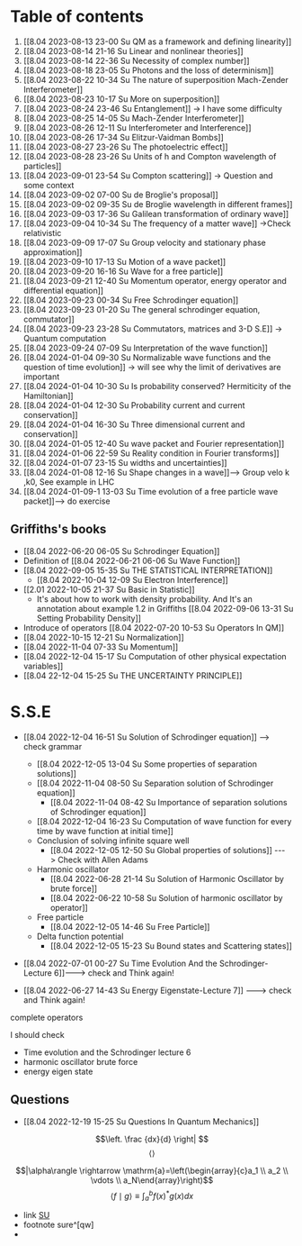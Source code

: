 # Table of contents

1. [[8.04 2023-08-13 23-00 Su QM as a framework and defining linearity]]
2. [[8.04 2023-08-14 21-16 Su Linear and nonlinear theories]]
3. [[8.04 2023-08-14 22-36 Su Necessity of complex number]]
4. [[8.04 2023-08-18 23-05 Su Photons and the loss of determinism]]
5. [[8.04 2023-08-22 10-34 Su The nature of superposition Mach-Zender Interferometer]]
6. [[8.04 2023-08-23 10-17 Su More on superposition]]
7. [[8.04 2023-08-24 23-46 Su Entanglement]] -> I have some difficulty
8. [[8.04 2023-08-25 14-05 Su Mach-Zender Interferometer]]
9. [[8.04 2023-08-26 12-11 Su Interferometer and Interference]]
10. [[8.04 2023-08-26 17-34 Su Elitzur-Vaidman Bombs]]
11. [[8.04 2023-08-27 23-26 Su The photoelectric effect]]
12. [[8.04 2023-08-28 23-26  Su Units of h and Compton wavelength of particles]]
13. [[8.04 2023-09-01 23-54 Su Compton scattering]] -> Question and some context
14. [[8.04 2023-09-02 07-00 Su de Broglie's proposal]]
15. [[8.04 2023-09-02 09-35 Su de Broglie wavelength in different frames]]
16. [[8.04 2023-09-03 17-36 Su Galilean transformation of ordinary wave]]
17. [[8.04 2023-09-04 10-34 Su The frequency of a matter wave]] ->Check relativistic
18. [[8.04 2023-09-09 17-07 Su Group velocity and stationary phase approximation]]
19. [[8.04 2023-09-10 17-13 Su Motion of a wave packet]]
20. [[8.04 2023-09-20 16-16 Su Wave for a free particle]]
21. [[8.04 2023-09-21 12-40 Su Momentum operator, energy operator and differential equation]]
22. [[8.04 2023-09-23 00-34 Su Free Schrodinger equation]]
23. [[8.04 2023-09-23 01-20 Su The general schrodinger equation, commutator]]
24. [[8.04 2023-09-23 23-28 Su Commutators, matrices and 3-D S.E]] -> Quantum computation
25. [[8.04 2023-09-24 07-09 Su Interpretation of the wave function]]
26. [[8.04 2024-01-04 09-30 Su Normalizable wave functions and the question of time evolution]] -> will see why the limit of derivatives are important
27. [[8.04 2024-01-04 10-30 Su Is probability conserved? Hermiticity of the Hamiltonian]]
28.  [[8.04 2024-01-04 12-30 Su Probability current and current conservation]]
29. [[8.04 2024-01-04 16-30 Su Three dimensional current and conservation]]
30. [[8.04 2024-01-05 12-40 Su wave packet and Fourier representation]]
31. [[8.04 2024-01-06 22-59 Su Reality condition in Fourier transforms]]
32. [[8.04 2024-01-07 23-15 Su widths and uncertainties]]
33. [[8.04 2024-01-08 12-16 Su Shape changes in a wave]]--> Group velo k ,k0, See example in LHC
34. [[8.04 2024-01-09-1 13-03 Su Time evolution of a free particle wave packet]]--> do exercise
## Griffiths's books




- [[8.04 2022-06-20 06-05 Su Schrodinger Equation]]
- Definition of [[8.04 2022-06-21 06-06 Su Wave Function]]
- [[8.04 2022-09-05 15-35 Su THE STATISTICAL INTERPRETATION]]
	- [[8.04 2022-10-04 12-09 Su Electron Interference]]
- [[2.01 2022-10-05 21-37 Su Basic in Statistic]]
	- It's about how to work with density probability. And It's an annotation about example 1.2 in Griffiths [[8.04 2022-09-06 13-31 Su Setting Probability Density]]
- Introduce of operators [[8.04 2022-07-20 10-53 Su Operators In QM]]
- [[8.04 2022-10-15 12-21 Su Normalization]]
- [[8.04 2022-11-04 07-33 Su Momentum]] 
- [[8.04 2022-12-04 15-17 Su Computation of other physical expectation variables]]
- [[8.04 22-12-04 15-25 Su THE UNCERTAINTY PRINCIPLE]]

# S.S.E
- [[8.04 2022-12-04 16-51 Su Solution of Schrodinger equation]] --> check grammar
	- [[8.04 2022-12-05 13-04 Su Some properties of separation solutions]]
	- [[8.04 2022-11-04 08-50 Su Separation solution of Schrodinger equation]]
		- [[8.04 2022-11-04 08-42 Su Importance of separation solutions of Schrodinger equation]]
	- [[8.04 2022-12-04 16-23 Su Computation of wave function for every time by wave function at initial time]]
	- Conclusion of solving infinite square well
		- [[8.04 2022-12-05 12-50 Su Global properties of solutions]] ---> Check with Allen Adams
	- Harmonic oscillator
		-  [[8.04 2022-06-28 21-14 Su Solution of Harmonic Oscillator by brute force]]
		- [[8.04 2022-06-22 10-58 Su Solution of harmonic oscillator by operator]]
	- Free particle
		- [[8.04 2022-12-05 14-46 Su Free Particle]]
	- Delta function potential
		- [[8.04 2022-12-05 15-23 Su Bound states and Scattering states]]


- [[8.04 2022-07-01 00-27 Su Time Evolution And the Schrodinger-Lecture 6]]---> check and Think again!
- [[8.04 2022-06-27 14-43 Su Energy Eigenstate-Lecture 7]] ---> check and Think again!

complete operators 


I should check
- Time evolution and the Schrodinger lecture 6
- harmonic oscillator brute force
- energy eigen state
## Questions
- [[8.04 2022-12-19 15-25 Su Questions In Quantum Mechanics]]

$$\left. \frac {dx}{d} \right| $$
$$\left\langle \right\rangle$$

$$|\alpha\rangle \rightarrow \mathrm{a}=\left(\begin{array}{c}a_1 \\ a_2 \\ \vdots \\ a_N\end{array}\right)$$
$$\langle f \mid g\rangle \equiv \int_a^b f(x)^* g(x) d x$$

- link
[SU](hal)
- footnote
sure^[qw]
- 

